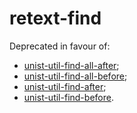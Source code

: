 # retext-find

Deprecated in favour of:

*   [unist-util-find-all-after](https://github.com/wooorm/unist-util-find-all-after);
*   [unist-util-find-all-before](https://github.com/wooorm/unist-util-find-all-before);
*   [unist-util-find-after](https://github.com/wooorm/unist-util-find-after);
*   [unist-util-find-before](https://github.com/wooorm/unist-util-find-before).
